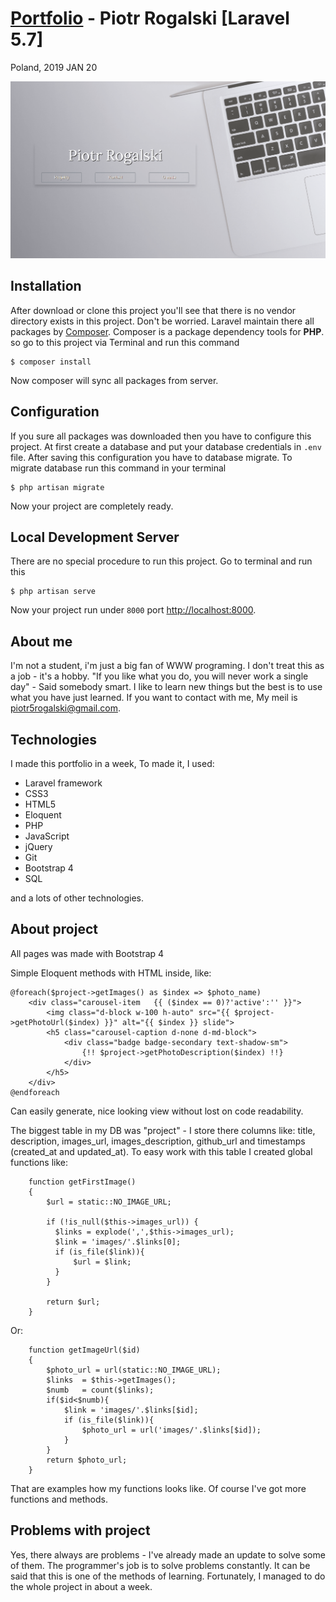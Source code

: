 [Portfolio](https://piotrportfolio.pl/) - Piotr Rogalski  [Laravel 5.7]
==========================
Poland, 2019 JAN 20

<div align="center">
   <img src="https://github.com/PiotrRogalski/Portfolio/blob/Default/public/images/pr17a.png"/>
</div>

## Installation

After download or clone this project you'll see that there is no vendor directory exists in this project. Don't be worried. Laravel maintain there all packages by [Composer](https://getcomposer.org/). Composer is a package dependency tools for **PHP**. so go to this project via Terminal and run this command

```
$ composer install
```

Now composer will sync all packages from server.

## Configuration

If you sure all packages was downloaded then you have to configure this project. At first create a database and put your database credentials in `.env` file.
After saving this configuration you have to database migrate. To migrate database run this command in your terminal

```
$ php artisan migrate
```

Now your project are completely ready.

## Local Development Server

There are no special procedure to run this project. Go to terminal and run this

```
$ php artisan serve
```

Now your project run under `8000` port [http://localhost:8000](http://localhost:8000).

About me
--------
I'm not a student, i'm just a big fan of WWW programing. I don't treat this as a job - it's a hobby. 
"If you like what you do, you will never work a single day" - Said somebody smart.
I like to learn new things but the best is to use what you have just learned.
If you want to contact with me, My meil is piotr5rogalski@gmail.com.

Technologies
-------------------
I made this portfolio in a week, 
To made it, I used:

<ul>
    <li>Laravel framework</li>
    <li>CSS3</li>
    <li>HTML5</li>
    <li>Eloquent</li>
    <li>PHP</li>
    <li>JavaScript</li>
    <li>jQuery</li>
    <li>Git</li>
    <li>Bootstrap 4</li>
    <li>SQL</li>
</ul>
    
and a lots of other technologies. 

About project
-------------
All pages was made with Bootstrap 4

Simple Eloquent methods with HTML inside, like:

    @foreach($project->getImages() as $index => $photo_name)
        <div class="carousel-item   {{ ($index == 0)?'active':'' }}">
            <img class="d-block w-100 h-auto" src="{{ $project->getPhotoUrl($index) }}" alt="{{ $index }} slide">
            <h5 class="carousel-caption d-none d-md-block">
                <div class="badge badge-secondary text-shadow-sm">
                    {!! $project->getPhotoDescription($index) !!}
                </div>
            </h5>
        </div>
    @endforeach

Can easily generate, nice looking view without lost on code readability.

The biggest table in my DB was "project" - I store there columns like: title, description, images_url, images_description, github_url and timestamps (created_at and updated_at). To easy work with this table I created global functions like: 

        function getFirstImage() 
        {
            $url = static::NO_IMAGE_URL;

            if (!is_null($this->images_url)) { 
              $links = explode(',',$this->images_url);
              $link = 'images/'.$links[0];
              if (is_file($link)){
                  $url = $link;
              }
            }

            return $url;
        }
    
Or:

        function getImageUrl($id)
        {
            $photo_url = url(static::NO_IMAGE_URL);
            $links  = $this->getImages();
            $numb   = count($links);
            if($id<$numb){
                $link = 'images/'.$links[$id];
                if (is_file($link)){
                    $photo_url = url('images/'.$links[$id]);
                }
            }
            return $photo_url;
        }
    
That are examples how my functions looks like. Of course I've got more functions and methods.

Problems with project
---------------------
Yes, there always are problems - I've already made an update to solve some of them. 
The programmer's job is to solve problems constantly. It can be said that this is one of the methods of learning.
Fortunately, I managed to do the whole project in about a week.
